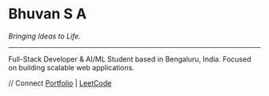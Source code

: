 # Bhuvan S A

*Bringing Ideas to Life.*

---

Full-Stack Developer & AI/ML Student based in Bengaluru, India.
Focused on building scalable web applications.


// Connect
[Portfolio]([https://www.bhuvansa.com/]) | [LeetCode]([https://www.leetcode.com/u/bhuvansa])
